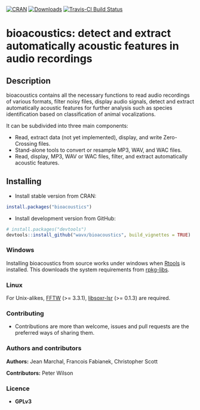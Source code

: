 [![CRAN](http://www.r-pkg.org/badges/version/bioacoustics)](https://cran.r-project.org/package=bioacoustics)
[![Downloads](http://cranlogs.r-pkg.org/badges/grand-total/bioacoustics)](https://cran.r-project.org/package=bioacoustics)
[![Travis-CI Build Status](https://travis-ci.org/WavX/bioacoustics.svg?branch=master)](https://travis-ci.org/WavX/bioacoustics)

# bioacoustics: detect and extract automatically acoustic features in audio recordings

## Description

bioacoustics contains all the necessary functions to read audio recordings of various formats,
filter noisy files, display audio signals, detect and extract automatically acoustic features
for further analysis such as species identification based on classification of animal vocalizations.

It can be subdivided into three main components:

* Read, extract data (not yet implemented), display, and write Zero-Crossing files.
* Stand-alone tools to convert or resample MP3, WAV, and WAC files.
* Read, display, MP3, WAV or WAC files, filter, and extract automatically acoustic features.


## Installing

* Install stable version from CRAN:
```r
install.packages("bioacoustics")
```

* Install development version from GitHub:
```r
# install.packages("devtools")
devtools::install_github("wavx/bioacoustics", build_vignettes = TRUE)
```

### Windows

Installing bioacoustics from source works under windows when [Rtools](https://cran.r-project.org/bin/windows/Rtools/) is installed. This downloads the system requirements from [rpkg-libs](https://github.com/wavx/rpkg-libs). 

### Linux

For Unix-alikes, [FFTW](http://www.fftw.org/) (>= 3.3.1), [libsoxr-lsr](https://sourceforge.net/p/soxr/wiki/Home/) (>= 0.1.3) are required.

### Contributing

* Contributions are more than welcome, issues and pull requests are the preferred ways of sharing them.

### Authors and contributors

**Authors:** Jean Marchal, Francois Fabianek, Christopher Scott

**Contributors:** Peter Wilson

### Licence

* **GPLv3**

